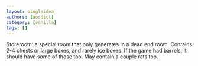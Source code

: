 ```yaml
---
layout: singleidea
authors: [aosdict]
category: [vanilla]
tags: []
---
```

Storeroom: a special room that only generates in a dead end room. Contains 2-4 chests or large boxes, and rarely ice boxes. If the game had barrels, it should have some of those too. May contain a couple rats too.
